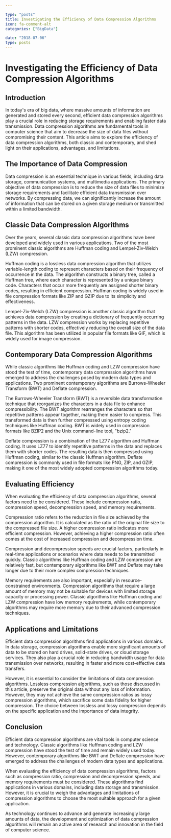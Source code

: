 ```yaml
---

type: "posts"
title: Investigating the Efficiency of Data Compression Algorithms
icon: fa-comment-alt
categories: ["BigData"]

date: "2018-07-06"
type: posts
---
```





# Investigating the Efficiency of Data Compression Algorithms

## Introduction

In today's era of big data, where massive amounts of information are generated and stored every second, efficient data compression algorithms play a crucial role in reducing storage requirements and enabling faster data transmission. Data compression algorithms are fundamental tools in computer science that aim to decrease the size of data files without compromising their content. This article aims to explore the efficiency of data compression algorithms, both classic and contemporary, and shed light on their applications, advantages, and limitations.

## The Importance of Data Compression

Data compression is an essential technique in various fields, including data storage, communication systems, and multimedia applications. The primary objective of data compression is to reduce the size of data files to minimize storage requirements and facilitate efficient data transmission over networks. By compressing data, we can significantly increase the amount of information that can be stored on a given storage medium or transmitted within a limited bandwidth.

## Classic Data Compression Algorithms

Over the years, several classic data compression algorithms have been developed and widely used in various applications. Two of the most prominent classic algorithms are Huffman coding and Lempel-Ziv-Welch (LZW) compression.

Huffman coding is a lossless data compression algorithm that utilizes variable-length coding to represent characters based on their frequency of occurrence in the data. The algorithm constructs a binary tree, called a Huffman tree, where each character is represented by a unique binary code. Characters that occur more frequently are assigned shorter binary codes, resulting in efficient compression. Huffman coding is widely used in file compression formats like ZIP and GZIP due to its simplicity and effectiveness.

Lempel-Ziv-Welch (LZW) compression is another classic algorithm that achieves data compression by creating a dictionary of frequently occurring patterns in the data. LZW compression works by replacing repetitive patterns with shorter codes, effectively reducing the overall size of the data file. This algorithm has been utilized in popular file formats like GIF, which is widely used for image compression.

## Contemporary Data Compression Algorithms

While classic algorithms like Huffman coding and LZW compression have stood the test of time, contemporary data compression algorithms have emerged to address the challenges posed by modern data types and applications. Two prominent contemporary algorithms are Burrows-Wheeler Transform (BWT) and Deflate compression.

The Burrows-Wheeler Transform (BWT) is a reversible data transformation technique that reorganizes the characters in a data file to enhance compressibility. The BWT algorithm rearranges the characters so that repetitive patterns appear together, making them easier to compress. This transformed data is then further compressed using entropy coding techniques like Huffman coding. BWT is widely used in compression formats like BZIP2 and the Unix command-line tool, "bzip2."

Deflate compression is a combination of the LZ77 algorithm and Huffman coding. It uses LZ77 to identify repetitive patterns in the data and replaces them with shorter codes. The resulting data is then compressed using Huffman coding, similar to the classic Huffman algorithm. Deflate compression is commonly used in file formats like PNG, ZIP, and GZIP, making it one of the most widely adopted compression algorithms today.

## Evaluating Efficiency

When evaluating the efficiency of data compression algorithms, several factors need to be considered. These include compression ratio, compression speed, decompression speed, and memory requirements.

Compression ratio refers to the reduction in file size achieved by the compression algorithm. It is calculated as the ratio of the original file size to the compressed file size. A higher compression ratio indicates more efficient compression. However, achieving a higher compression ratio often comes at the cost of increased compression and decompression time.

Compression and decompression speeds are crucial factors, particularly in real-time applications or scenarios where data needs to be transmitted quickly. Classic algorithms like Huffman coding and LZW compression are relatively fast, but contemporary algorithms like BWT and Deflate may take longer due to their more complex compression techniques.

Memory requirements are also important, especially in resource-constrained environments. Compression algorithms that require a large amount of memory may not be suitable for devices with limited storage capacity or processing power. Classic algorithms like Huffman coding and LZW compression have low memory requirements, while contemporary algorithms may require more memory due to their advanced compression techniques.

## Applications and Limitations

Efficient data compression algorithms find applications in various domains. In data storage, compression algorithms enable more significant amounts of data to be stored on hard drives, solid-state drives, or cloud storage services. They also play a crucial role in reducing bandwidth usage for data transmission over networks, resulting in faster and more cost-effective data transfers.

However, it is essential to consider the limitations of data compression algorithms. Lossless compression algorithms, such as those discussed in this article, preserve the original data without any loss of information. However, they may not achieve the same compression ratios as lossy compression algorithms, which sacrifice some data fidelity for higher compression. The choice between lossless and lossy compression depends on the specific application and the importance of data integrity.

## Conclusion

Efficient data compression algorithms are vital tools in computer science and technology. Classic algorithms like Huffman coding and LZW compression have stood the test of time and remain widely used today. However, contemporary algorithms like BWT and Deflate compression have emerged to address the challenges of modern data types and applications.

When evaluating the efficiency of data compression algorithms, factors such as compression ratio, compression and decompression speeds, and memory requirements must be considered. These algorithms find applications in various domains, including data storage and transmission. However, it is crucial to weigh the advantages and limitations of compression algorithms to choose the most suitable approach for a given application.

As technology continues to advance and generate increasingly large amounts of data, the development and optimization of data compression algorithms will remain an active area of research and innovation in the field of computer science.